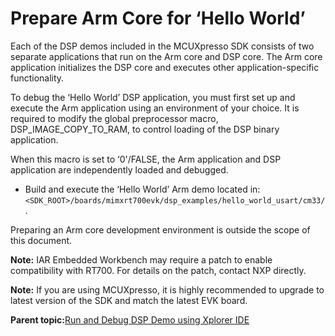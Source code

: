 # Prepare Arm Core for ‘Hello World’

Each of the DSP demos included in the MCUXpresso SDK consists of two separate applications that run on the Arm core and DSP core. The Arm core application initializes the DSP core and executes other application-specific functionality.

To debug the ‘Hello World’ DSP application, you must first set up and execute the Arm application using an environment of your choice. It is required to modify the global preprocessor macro, DSP\_IMAGE\_COPY\_TO\_RAM, to control loading of the DSP binary application.

When this macro is set to ‘0'/FALSE, the Arm application and DSP application are independently loaded and debugged.

-   Build and execute the ‘Hello World’ Arm demo located in: `<SDK_ROOT>/boards/mimxrt700evk/dsp_examples/hello_world_usart/cm33/`.

Preparing an Arm core development environment is outside the scope of this document.

**Note:** IAR Embedded Workbench may require a patch to enable compatibility with RT700. For details on the patch, contact NXP directly.

**Note:** If you are using MCUXpresso, it is highly recommended to upgrade to latest version of the SDK and match the latest EVK board.

**Parent topic:**[Run and Debug DSP Demo using Xplorer IDE](../topics/run_and_debug_dsp_demo_using_xplorer_ide.md)

